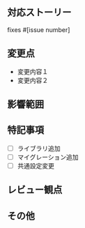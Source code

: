 ## 対応ストーリー
<!-- 対応するストーリーとの関連付け。PullRequestクローズ時に連動してクローズする。 -->
fixes #[issue number]

## 変更点
<!-- 本対応にて実施した変更点を列挙する。どこをどのように変更したのか。難解なアルゴリズムの開設。等。 -->
* 変更内容１
* 変更内容２

## 影響範囲
<!-- このプルリクエストにより、影響を及ぼしそうな範囲・事柄を詳細に記述する -->

## 特記事項
- [ ] ライブラリ追加
- [ ] マイグレーション追加
- [ ] 共通設定変更

## レビュー観点
<!-- レビュー時にチェックして欲しいポイントがあれば記述 -->

## その他
<!-- 上記以外に記述すべきことがあれば -->
